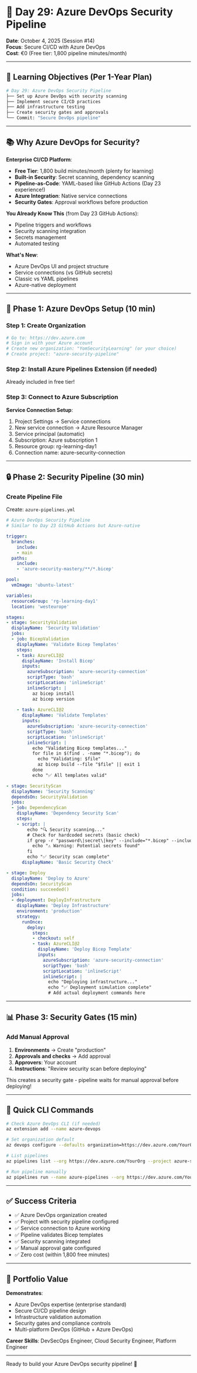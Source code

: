 # 🔧 Day 29: Azure DevOps Security Pipeline

**Date**: October 4, 2025 (Session #14)  
**Focus**: Secure CI/CD with Azure DevOps  
**Cost**: €0 (Free tier: 1,800 pipeline minutes/month)

---

## 🎯 Learning Objectives (Per 1-Year Plan)

```bash
# Day 29: Azure DevOps Security Pipeline
├── Set up Azure DevOps with security scanning
├── Implement secure CI/CD practices
├── Add infrastructure testing
├── Create security gates and approvals
└── Commit: "Secure DevOps pipeline"
```

---

## 📚 Why Azure DevOps for Security?

**Enterprise CI/CD Platform**:
- **Free Tier**: 1,800 build minutes/month (plenty for learning)
- **Built-in Security**: Secret scanning, dependency scanning
- **Pipeline-as-Code**: YAML-based like GitHub Actions (Day 23 experience!)
- **Azure Integration**: Native service connections
- **Security Gates**: Approval workflows before production

**You Already Know This** (from Day 23 GitHub Actions):
- Pipeline triggers and workflows
- Security scanning integration
- Secrets management
- Automated testing

**What's New**:
- Azure DevOps UI and project structure
- Service connections (vs GitHub secrets)
- Classic vs YAML pipelines
- Azure-native deployment

---

## 🚀 Phase 1: Azure DevOps Setup (10 min)

### Step 1: Create Organization

```bash
# Go to: https://dev.azure.com
# Sign in with your Azure account
# Create new organization: "YomSecurityLearning" (or your choice)
# Create project: "azure-security-pipeline"
```

### Step 2: Install Azure Pipelines Extension (if needed)

Already included in free tier!

### Step 3: Connect to Azure Subscription

**Service Connection Setup**:
1. Project Settings → Service connections
2. New service connection → Azure Resource Manager
3. Service principal (automatic)
4. Subscription: Azure subscription 1
5. Resource group: rg-learning-day1
6. Connection name: azure-security-connection

---

## 🔒 Phase 2: Security Pipeline (30 min)

### Create Pipeline File

Create: `azure-pipelines.yml`

```yaml
# Azure DevOps Security Pipeline
# Similar to Day 23 GitHub Actions but Azure-native

trigger:
  branches:
    include:
    - main
  paths:
    include:
    - 'azure-security-mastery/**/*.bicep'

pool:
  vmImage: 'ubuntu-latest'

variables:
  resourceGroup: 'rg-learning-day1'
  location: 'westeurope'

stages:
- stage: SecurityValidation
  displayName: 'Security Validation'
  jobs:
  - job: BicepValidation
    displayName: 'Validate Bicep Templates'
    steps:
    - task: AzureCLI@2
      displayName: 'Install Bicep'
      inputs:
        azureSubscription: 'azure-security-connection'
        scriptType: 'bash'
        scriptLocation: 'inlineScript'
        inlineScript: |
          az bicep install
          az bicep version
    
    - task: AzureCLI@2
      displayName: 'Validate Templates'
      inputs:
        azureSubscription: 'azure-security-connection'
        scriptType: 'bash'
        scriptLocation: 'inlineScript'
        inlineScript: |
          echo "Validating Bicep templates..."
          for file in $(find . -name "*.bicep"); do
            echo "Validating: $file"
            az bicep build --file "$file" || exit 1
          done
          echo "✅ All templates valid"

- stage: SecurityScan
  displayName: 'Security Scanning'
  dependsOn: SecurityValidation
  jobs:
  - job: DependencyScan
    displayName: 'Dependency Security Scan'
    steps:
    - script: |
        echo "🔍 Security scanning..."
        # Check for hardcoded secrets (basic check)
        if grep -r "password\|secret\|key" --include="*.bicep" --include="*.json" .; then
          echo "⚠️ Warning: Potential secrets found"
        fi
        echo "✅ Security scan complete"
      displayName: 'Basic Security Check'

- stage: Deploy
  displayName: 'Deploy to Azure'
  dependsOn: SecurityScan
  condition: succeeded()
  jobs:
  - deployment: DeployInfrastructure
    displayName: 'Deploy Infrastructure'
    environment: 'production'
    strategy:
      runOnce:
        deploy:
          steps:
          - checkout: self
          - task: AzureCLI@2
            displayName: 'Deploy Bicep Template'
            inputs:
              azureSubscription: 'azure-security-connection'
              scriptType: 'bash'
              scriptLocation: 'inlineScript'
              inlineScript: |
                echo "Deploying infrastructure..."
                echo "✅ Deployment simulation complete"
                # Add actual deployment commands here
```

---

## 📊 Phase 3: Security Gates (15 min)

### Add Manual Approval

1. **Environments** → Create "production"
2. **Approvals and checks** → Add approval
3. **Approvers**: Your account
4. **Instructions**: "Review security scan before deploying"

This creates a security gate - pipeline waits for manual approval before deploying!

---

## 🎯 Quick CLI Commands

```bash
# Check Azure DevOps CLI (if needed)
az extension add --name azure-devops

# Set organization default
az devops configure --defaults organization=https://dev.azure.com/YourOrg

# List pipelines
az pipelines list --org https://dev.azure.com/YourOrg --project azure-security-pipeline

# Run pipeline manually
az pipelines run --name azure-pipelines --org https://dev.azure.com/YourOrg --project azure-security-pipeline
```

---

## ✅ Success Criteria

- ✅ Azure DevOps organization created
- ✅ Project with security pipeline configured
- ✅ Service connection to Azure working
- ✅ Pipeline validates Bicep templates
- ✅ Security scanning integrated
- ✅ Manual approval gate configured
- ✅ Zero cost (within 1,800 free minutes)

---

## 💼 Portfolio Value

**Demonstrates**:
- Azure DevOps expertise (enterprise standard)
- Secure CI/CD pipeline design
- Infrastructure validation automation
- Security gates and compliance controls
- Multi-platform DevOps (GitHub + Azure DevOps)

**Career Skills**: DevSecOps Engineer, Cloud Security Engineer, Platform Engineer

---

Ready to build your Azure DevOps security pipeline! 🚀
